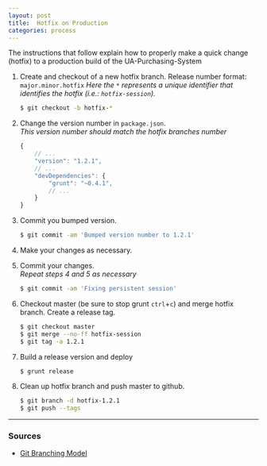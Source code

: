 ```yaml
---
layout: post
title:  Hotfix on Production
categories: process
---
```

The instructions that follow explain how to properly make a quick change (hotfix) to a production build of the UA-Purchasing-System

1. Create and checkout of a new hotfix branch. Release number format: `major.minor.hotfix`
*Here the `*` represents a unique identifier that identifies the hotfix (i.e.: `hotfix-session`).*

	```bash
	$ git checkout -b hotfix-*
	```
2. Change the version number in `package.json`.  
*This version number should match the hotfix branches number*

	```javascript
	{
		// ...
		"version": "1.2.1",
		// ...
		"devDependencies": {
			"grunt": "~0.4.1",
			// ...
		}
	}
	
	```
3. Commit you bumped version.

	```bash
	$ git commit -am 'Bumped version number to 1.2.1'
	```
4. Make your changes as necessary.
5. Commit your changes.  
*Repeat steps 4 and 5 as necessary*

	```bash
	$ git commit -am 'Fixing persistent session'
	```
6. Checkout master (be sure to stop grunt `ctrl`+`c`) and merge hotfix branch. Create a release tag.

	```bash
	$ git checkout master
	$ git merge --no-ff hotfix-session
	$ git tag -a 1.2.1
	```
7. Build a release version and deploy

	```bash
	$ grunt release
	```
8. Clean up hotfix branch and push master to github.

	```bash
	$ git branch -d hotfix-1.2.1
	$ git push --tags
	```
---
### Sources

- [Git Branching Model](http://nvie.com/posts/a-successful-git-branching-model/)